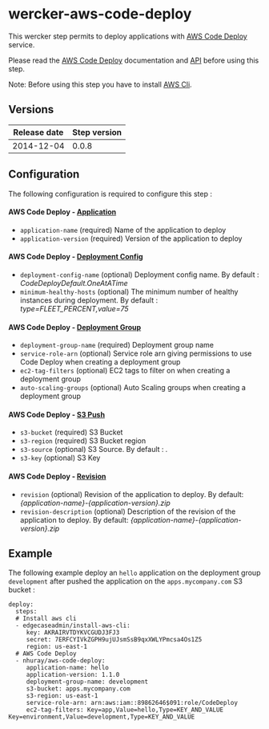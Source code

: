 wercker-aws-code-deploy
=======================

This wercker step permits to deploy applications with [AWS Code Deploy](http://docs.aws.amazon.com/codedeploy/latest/userguide/welcome.html
) service.

Please read the [AWS Code Deploy](http://docs.aws.amazon.com/codedeploy/latest/userguide/welcome.html) documentation and [API](http://docs.aws.amazon.com/cli/latest/reference/deploy/index.html) before using this step.

Note: Before using this step you have to install [AWS Cli](https://github.com/EdgecaseInc/wercker-step-install-aws-cli).

## Versions

| Release date | Step version | 
| -------------| -------------| 
| 2014-12-04   | 0.0.8        | 


## Configuration

The following configuration is required to configure this step :

#### AWS Code Deploy - [Application](http://docs.aws.amazon.com/cli/latest/reference/deploy/create-application.html) 

* `application-name` (required) Name of the application to deploy
* `application-version` (required) Version of the application to deploy

#### AWS Code Deploy - [Deployment Config](http://docs.aws.amazon.com/cli/latest/reference/deploy/create-deployment-config.html)

* `deployment-config-name` (optional) Deployment config name. By default : _CodeDeployDefault.OneAtATime_
* `minimum-healthy-hosts` (optional) The minimum number of healthy instances during deployment. By default : _type=FLEET_PERCENT,value=75_

#### AWS Code Deploy - [Deployment Group](http://docs.aws.amazon.com/cli/latest/reference/deploy/create-deployment-group.html)

* `deployment-group-name` (required) Deployment group name
* `service-role-arn` (optional) Service role arn giving permissions to use Code Deploy when creating a deployment group
* `ec2-tag-filters` (optional) EC2 tags to filter on when creating a deployment group
* `auto-scaling-groups` (optional) Auto Scaling groups when creating a deployment group 

#### AWS Code Deploy - [S3 Push](http://docs.aws.amazon.com/cli/latest/reference/deploy/push.html)

* `s3-bucket` (required) S3 Bucket
* `s3-region` (required) S3 Bucket region
* `s3-source` (optional) S3 Source. By default : _._
* `s3-key` (optional) S3 Key

#### AWS Code Deploy - [Revision](http://docs.aws.amazon.com/cli/latest/reference/deploy/register-application-revision.html) 

* `revision` (optional) Revision of the application to deploy. By default: _{application-name}-{application-version}.zip_
* `revision-description` (optional) Description of the revision of the application to deploy. By default: _{application-name}-{application-version}.zip_

## Example

The following example deploy an `hello` application on the deployment group `development` after pushed the application on the `apps.mycompany.com` S3 bucket :

```
deploy:
  steps:
  # Install aws cli
  - edgecaseadmin/install-aws-cli:
     key: AKRAIRVTDYKVCGUDJ3FJ3
     secret: 7ERFCYIVkZGPH9ujUJsmSsB9qxXWLYPmcsa4Os1Z5
     region: us-east-1 
  # AWS Code Deploy
  - nhuray/aws-code-deploy:
     application-name: hello
     application-version: 1.1.0
     deployment-group-name: development
     s3-bucket: apps.mycompany.com
     s3-region: us-east-1
     service-role-arn: arn:aws:iam::89862646$091:role/CodeDeploy
     ec2-tag-filters: Key=app,Value=hello,Type=KEY_AND_VALUE Key=environment,Value=development,Type=KEY_AND_VALUE
```
